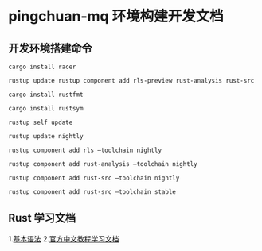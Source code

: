 # pingchuan-mq 环境构建开发文档

## 开发环境搭建命令

```shell
cargo install racer

rustup update rustup component add rls-preview rust-analysis rust-src

cargo install rustfmt

cargo install rustsym

rustup self update

rustup update nightly

rustup component add rls –toolchain nightly

rustup component add rust-analysis –toolchain nightly

rustup component add rust-src –toolchain nightly

rustup component add rust-src –toolchain stable
```

## Rust 学习文档
1.[基本语法](http://rooat.com/custom_types.html)
2.[官方中文教程学习文档](https://kaisery.github.io/trpl-zh-cn/ch20-01-single-threaded.html)
